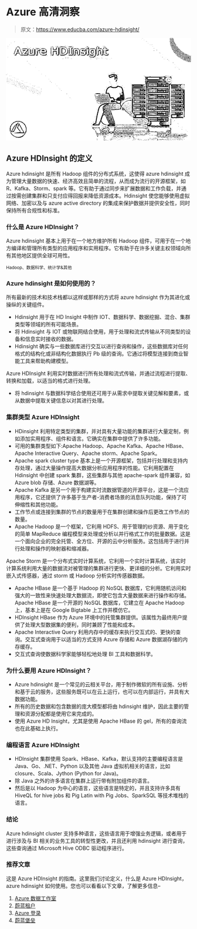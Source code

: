 # Azure 高清洞察

> 原文：<https://www.educba.com/azure-hdinsight/>

![Azure HDInsight](img/db2bc08142bc9149035be83118c4546c.png)



## Azure HDInsight 的定义

Azure hdinsight 是所有 Hadoop 组件的分布式系统，这使得 azure hdinsight 成为管理大量数据的快速、经济高效且简单的流程，从而成为流行的开源框架，如 R、Kafka、Storm、spark 等。它有助于通过同步来扩展数据和工作负载，并通过按需创建集群和只支付应得回报来降低资源成本。Hdinsight 使您能够使用虚拟网络、加密以及与 azure active directory 的集成来保护数据并提供安全性，同时保持所有合规性和标准。

### 什么是 Azure HDInsight？

Azure hdinsight 基本上用于在一个地方维护所有 Hadoop 组件，可用于在一个地方编译和管理所有类型的应用程序和实用程序。它有助于在许多关键主权领域向所有其他地区提供全球可用性。

<small>Hadoop、数据科学、统计学&其他</small>

### Azure hdinsight 是如何使用的？

所有最新的技术和技术栈都以这样或那样的方式将 azure hdinsight 作为其进化或操纵的关键组件。

*   Hdinsight 用于在 HD Insight 中制作 IOT、数据科学、数据挖掘、混合、集群类型等领域的所有可能场景。
*   将 Hdinsight 与 IOT 或物联网结合使用，用于处理和流式传输从不同类型的设备和信息实时接收的数据。
*   Hdinsight 确实与一些数据库进行交互以进行查询和操作，这些数据库对任何格式的结构化或非结构化数据执行 Pb 级的查询。它通过将模型连接到商业智能工具来帮助构建模型。

Azure HDInsight 利用实时数据进行所有处理和流式传输，并通过流程进行提取、转换和加载，以适当的格式进行处理。

*   将 hdinsight 与数据科学结合使用还可用于从需求中提取关键见解和要素，或从数据中提取关键信息以对其进行处理。

### 集群类型 Azure HDInsight

*   HDinsight 利用特定类型的集群，并对具有大量功能的集群进行大量定制，例如添加实用程序、组件和语言。它确实在集群中提供了许多功能。
*   可用的集群类型如下:Apache Hadoop、Apache Kafka、Apache HBase、Apache Interactive Query、Apache storm、Apache Spark。
*   Apache spark cluster type 基本上是一个开源框架，包括并行处理和支持内存处理，通过大量操作提高大数据分析应用程序的性能。它利用配置在 Hdinsight 中创建 spark 集群，这些集群与其他 apache-spark 组件兼容，如 Azure blob 存储、Azure 数据湖等。
*   Apache Kafka 是另一个用于构建实时流数据管道的开源平台，这是一个流应用程序，它还提供了许多基于生产者-消费者场景的消息队列功能，保持了可伸缩性和其他功能。
*   工作节点或连接到集群的节点的数量用于在集群创建和操作后更改工作节点的数量。
*   Apache Hadoop 是一个框架，它利用 HDFS、用于管理的纱资源、用于变化的简单 MapReduce 编程模型来处理或分析以并行格式工作的批量数据。这是一个面向企业的完全托管、全方位、开源的云中分析服务。这包括用于进行并行处理和操作的映射器和缩减器。

Apache Storm 是一个分布式实时计算系统，它利用一个实时计算系统，该实时计算系统利用大量的数据流对被管理的集群进行更快、更详细的分析。它利用实时嵌入式传感器，通过 storm 或 Hadoop 分析实时传感器数据。

*   Apache HBase 是一个基于 Hadoop 的 NoSQL 数据库，它利用随机访问和强大的一致性来快速处理大数据流，即使它包含大量数据来进行操作和存储。Apache HBase 是一个开源的 NoSQL 数据库，它建立在 Apache Hadoop 上，基本上是在 Google Bigtable 上工作并模仿它。
*   HDInsight HBase 作为 Azure 环境中的托管集群提供。该属性为最终用户提供了处理大型数据集的便利，同时兼顾了性能和成本。
*   Apache Interactive Query 利用内存中的缓存来执行交互式的、更快的查询。交互式查询用于以适当的方式支持 Azure 存储和 Azure 数据湖存储的内存缓存。
*   交互式查询使数据科学家能够轻松地处理 BI 工具和数据科学。

### 为什么要用 Azure HDInsight？

*   Azure hdinsight 是一个常见的云相关平台，用于制作微软的所有设施、分析和基于云的服务，这些服务既可以在云上运行，也可以在内部运行，并具有大数据功能。
*   所有的历史数据和包含数据的庞大模型都将由 hdinsight 维护，因此主要的管理和资源分配都是使用它来完成的。
*   使用 Azure HD Insight，尤其是使用 Apache HBase 的 gel，所有的查询流也在此基础上执行。

### 编程语言 Azure HDInsight

*   HDInsight 集群使用 Spark、HBase、Kafka，默认支持的主要编程语言是 Java、Go、.NET、Python 以及其他 Java 虚拟机相关的语言，比如 closure、Scala、Jython (Python for Java)。
*   除 Java 之外的许多语言在集群上运行带有附加组件的语言。
*   然后是以 Hadoop 为中心的语言，这些语言是特定的，并且支持许多具有 HiveQL for hive jobs 和 Pig Latin with Pig Jobs、SparkSQL 等技术堆栈的语言。

### 结论

Azure hdinsight cluster 支持多种语言，这些语言用于增强业务逻辑，或者用于进行涉及与 BI 相关的业务工具的转型性更改，并且还利用 hdinsight 进行查询，这些查询通过 Microsoft Hive ODBC 驱动程序进行。

### 推荐文章

这是 Azure HDInsight 的指南。这里我们讨论定义，什么是 Azure HDInsight，azure hdinsight 如何使用。您也可以看看以下文章，了解更多信息–

1.  [Azure 数据工作室](https://www.educba.com/azure-data-studio/)
2.  [蔚蓝租户](https://www.educba.com/azure-tenant/)
3.  [Azure 登录](https://www.educba.com/azure-login/)
4.  [蔚蓝堡垒](https://www.educba.com/azure-bastion/)





